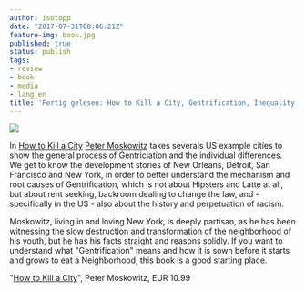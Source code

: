```yaml
---
author: isotopp
date: "2017-07-31T08:06:21Z"
feature-img: book.jpg
published: true
status: publish
tags:
- review
- book
- media
- lang_en
title: 'Fertig gelesen: How to Kill a City, Gentrification, Inequality and the Fight for the Neighborhood'
---
```

[![](https://blog.koehntopp.info/uploads/2017/07/how-to-kill-a-city.jpg)](https://www.amazon.de/dp/B06XKSMZDP)

In [How to Kill a City](https://www.amazon.de/dp/B06XKSMZDP)
[Peter Moskowitz](https://petermoskowitz.com/) takes severals
US example cities to show the general process of Gentriciation
and the individual differences. We get to know the development
stories of New Orleans, Detroit, San Francisco and New York, in
order to better understand the mechanism and root causes of
Gentrification, which is not about Hipsters and Latte at all,
but about rent seeking, backroom dealing to change the law, and -
specifically in the US - also about the history and
perpetuation of racism.

Moskowitz, living in and loving New York, is deeply partisan,
as he has been witnessing the slow destruction and
transformation of the neighborhood of his youth, but he has his
facts straight and reasons solidly. If you want to understand
what "Gentrification" means and how it is sown before it starts
and grows to eat a Neighborhood, this book is a good starting
place.

"[How to Kill a City](https://www.amazon.de/dp/B06XKSMZDP)", Peter Moskowitz,
EUR 10.99
